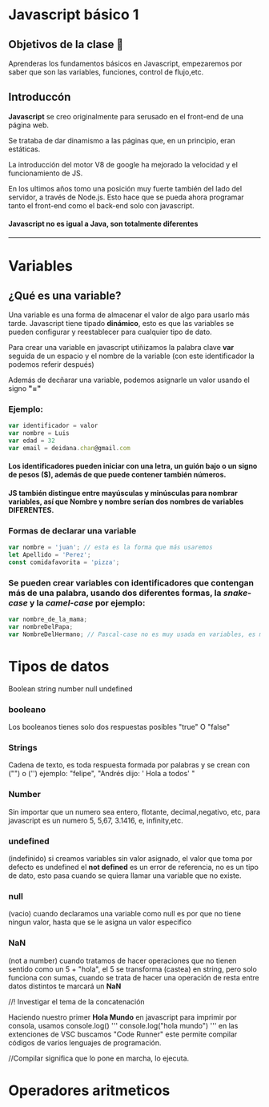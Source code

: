 # Javascript básico 1

## Objetivos de la clase 🎯

Aprenderas los fundamentos básicos en Javascript, empezaremos por saber que son las variables, funciones, control de flujo,etc.

## Introduccón

**Javascript** se creo originalmente para serusado en el front-end de una página web.

Se trataba de dar dinamismo a las páginas que, en un principio, eran estáticas.

La introducción del motor V8 de google ha mejorado la velocidad y el funcionamiento de JS. 

En los ultimos años tomo una posición muy fuerte también del lado del servidor, a través de Node.js.
Esto hace que se pueda ahora programar tanto el front-end como el back-end solo con javascript.

#### Javascript no es igual a Java, son totalmente diferentes

---
# Variables

## ¿Qué es una variable?

Una variable es una forma de almacenar el valor de algo para usarlo más tarde.
Javascript tiene tipado **dinámico**, esto es que las variables se pueden configurar y reestablecer para cualquier tipo de dato.

Para crear una variable en javascript utiñizamos la palabra clave **var** seguida de un espacio y el nombre de la variable (con este identificador la podemos referir después)

Además de decñarar una variable, podemos asignarle un valor usando el signo **"="**

### Ejemplo:
``` javascript
var identificador = valor
var nombre = Luis
var edad = 32
var email = deidana.chan@gmail.com
```

#### Los identificadores pueden iniciar con una letra, un guión bajo o un signo de pesos ($), además de que puede contener también números.

#### JS también distingue entre mayúsculas y minúsculas para nombrar variables, así que Nombre y nombre serían dos nombres de variables DIFERENTES.

### Formas de declarar una variable
```Javascript
var nombre = 'juan'; // esta es la forma que más usaremos
let Apellido = 'Perez';
const comidafavorita = 'pizza';
```

### Se pueden crear variables con identificadores que contengan más de una palabra, usando dos diferentes formas, la *snake-case* y la *camel-case* por ejemplo:

```javascript
var nombre_de_la_mama;
var nombreDelPapa;
var NombreDelHermano; // Pascal-case no es muy usada en variables, es más para crear clases.
```
# Tipos de datos

Boolean
string
number
null
undefined

### booleano
Los booleanos tienes solo dos respuestas posibles "true" O "false"

### Strings
Cadena de texto, es toda respuesta formada por palabras y se crean con ("") o ('') 
ejemplo:
"felipe", "Andrés dijo: ' Hola a todos' "

### Number
Sin importar que un numero sea entero, flotante, decimal,negativo, etc, para javascript es un numero
5, 5,67, 3.1416, e, infinity,etc.

### undefined
(indefinido) si creamos variables sin valor asignado, el valor que toma por defecto es undefined
el **not defined** es un error de referencia, no es un tipo de dato, esto pasa cuando se quiera llamar una variable que no existe.

### null
(vacio) cuando declaramos una variable como null es por que no tiene ningun valor, hasta que se le asigna un valor especifico

### NaN
(not a number) cuando tratamos de hacer operaciones que no tienen sentido como un  5 + "hola", el 5 se transforma (castea) en string, pero solo funciona 
con sumas, cuando se trata de hacer una operación de resta entre datos distintos te marcará un **NaN**

//! Investigar el tema de la concatenación

Haciendo nuestro primer **Hola Mundo**
en javascript para imprimir por consola, usamos console.log() 
'''
console.log("hola mundo")
'''
en las extenciones de VSC buscamos "Code Runner" este permite compilar códigos de varios lenguajes de programación.

//Compilar significa que lo pone en marcha, lo ejecuta.

# Operadores aritmeticos


